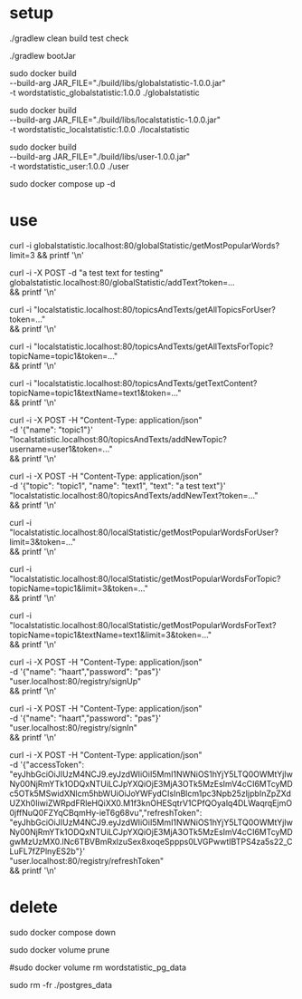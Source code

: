 # setup

./gradlew clean build test check

./gradlew bootJar



sudo docker build \
    --build-arg JAR_FILE="./build/libs/globalstatistic-1.0.0.jar" \
    -t wordstatistic_globalstatistic:1.0.0 ./globalstatistic

sudo docker build \
    --build-arg JAR_FILE="./build/libs/localstatistic-1.0.0.jar" \
    -t wordstatistic_localstatistic:1.0.0 ./localstatistic

sudo docker build \
    --build-arg JAR_FILE="./build/libs/user-1.0.0.jar" \
    -t wordstatistic_user:1.0.0 ./user

sudo docker compose up -d

# use

curl -i globalstatistic.localhost:80/globalStatistic/getMostPopularWords?limit=3 && printf '\n'

curl -i -X POST -d "a test text for testing" globalstatistic.localhost:80/globalStatistic/addText?token=...  \
    && printf '\n'



curl -i "localstatistic.localhost:80/topicsAndTexts/getAllTopicsForUser?token=..." \
    && printf '\n'

curl -i "localstatistic.localhost:80/topicsAndTexts/getAllTextsForTopic?topicName=topic1&token=..." \
    && printf '\n'

curl -i "localstatistic.localhost:80/topicsAndTexts/getTextContent?topicName=topic1&textName=text1&token=..." \
    && printf '\n'

curl -i -X POST -H "Content-Type: application/json" \
    -d '{"name": "topic1"}' \
    "localstatistic.localhost:80/topicsAndTexts/addNewTopic?username=user1&token=..." \
    && printf '\n'

curl -i -X POST -H "Content-Type: application/json" \
    -d '{"topic": "topic1", "name": "text1", "text": "a test text"}' \
    "localstatistic.localhost:80/topicsAndTexts/addNewText?token=..." \
    && printf '\n'

curl -i "localstatistic.localhost:80/localStatistic/getMostPopularWordsForUser?limit=3&token=..." \
    && printf '\n'

curl -i "localstatistic.localhost:80/localStatistic/getMostPopularWordsForTopic?topicName=topic1&limit=3&token=..." \
    && printf '\n'

curl -i "localstatistic.localhost:80/localStatistic/getMostPopularWordsForText?topicName=topic1&textName=text1&limit=3&token=..." \
    && printf '\n'



curl -i -X POST -H "Content-Type: application/json" \
    -d '{"name": "haart","password": "pas"}' \
    "user.localhost:80/registry/signUp" \
    && printf '\n'

curl -i -X POST -H "Content-Type: application/json" \
    -d '{"name": "haart","password": "pas"}' \
    "user.localhost:80/registry/signIn" \
    && printf '\n'

curl -i -X POST -H "Content-Type: application/json" \
    -d '{"accessToken": "eyJhbGciOiJIUzM4NCJ9.eyJzdWIiOiI5MmI1NWNiOS1hYjY5LTQ0OWMtYjIwNy00NjRmYTk1ODQxNTUiLCJpYXQiOjE3MjA3OTk5MzEsImV4cCI6MTcyMDc5OTk5MSwidXNlcm5hbWUiOiJoYWFydCIsInBlcm1pc3Npb25zIjpbInZpZXdUZXh0IiwiZWRpdFRleHQiXX0.M1f3knOHESqtrV1CPfQOyalq4DLWaqrqEjmO0jffNuQ0FZYqCBqmHy-ieT6g68vu","refreshToken": "eyJhbGciOiJIUzM4NCJ9.eyJzdWIiOiI5MmI1NWNiOS1hYjY5LTQ0OWMtYjIwNy00NjRmYTk1ODQxNTUiLCJpYXQiOjE3MjA3OTk5MzEsImV4cCI6MTcyMDgwMzUzMX0.lNc6TBVBmRxlzuSex8xoqeSppps0LVGPwwtIBTPS4za5s22_CLuFL7fZPlnyES2b"}' \
    "user.localhost:80/registry/refreshToken" \
    && printf '\n'

# delete

sudo docker compose down

sudo docker volume prune

#sudo docker volume rm wordstatistic_pg_data

sudo rm -fr ./postgres_data
